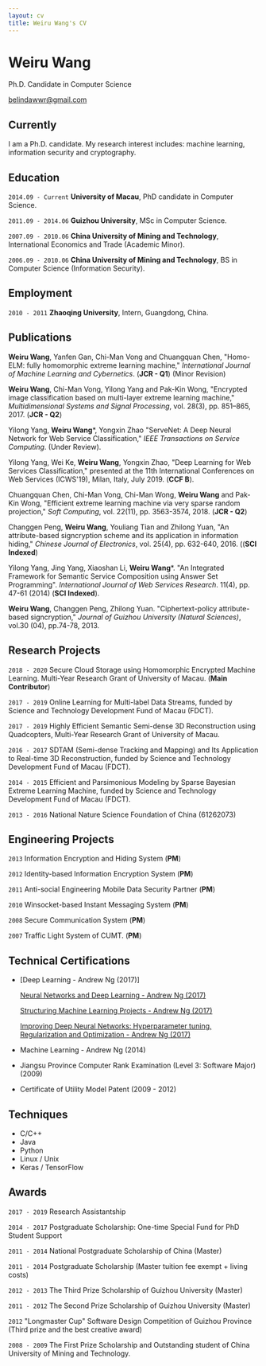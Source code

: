 ```yaml
---
layout: cv
title: Weiru Wang's CV
---
```

# Weiru Wang
Ph.D. Candidate in Computer Science

<div id="webaddress">

<i class="fa fa-envelope"></i> <a href="mailto:yylonly@gmail.com">belindawwr@gmail.com</a>
</div>


## Currently

I am a Ph.D. candidate. My research interest includes: machine learning, information security and cryptography.


## Education

`2014.09 - Current` **University of Macau**, PhD candidate in Computer Science.

`2011.09 - 2014.06` **Guizhou University**, MSc in Computer Science.

`2007.09 - 2010.06` **China University of Mining and Technology**,  International Economics and Trade (Academic Minor).

`2006.09 - 2010.06` **China University of Mining and Technology**, BS in Computer Science (Information Security).


## Employment

`2010 - 2011` **Zhaoqing University**, Intern, Guangdong, China.


## Publications

**Weiru Wang**, Yanfen Gan, Chi-Man Vong and Chuangquan Chen, "Homo-ELM: fully homomorphic extreme learning machine," *International Journal of Machine Learning and Cybernetics*. (**JCR - Q1**) (Minor Revision)

**Weiru Wang**, Chi-Man Vong, Yilong Yang and Pak-Kin Wong, "Encrypted image classification based on multi-layer extreme learning machine," *Multidimensional Systems and Signal Processing*, vol. 28(3), pp. 851–865, 2017. (**JCR - Q2**)

Yilong Yang, **Weiru Wang***, Yongxin Zhao "ServeNet: A Deep Neural Network for Web Service Classification,"
*IEEE Transactions on Service Computing*. (Under Review).

Yilong Yang, Wei Ke, **Weiru Wang**, Yongxin Zhao, "Deep Learning for Web Services Classification," presented at the 11th International Conferences on Web Services (ICWS'19), Milan, Italy, July 2019. (**CCF B**).


Chuangquan Chen, Chi-Man Vong, Chi-Man Wong, **Weiru Wang** and Pak-Kin Wong, "Efficient extreme learning machine via very sparse random projection," *Soft Computing*, vol. 22(11), pp. 3563-3574, 2018. (**JCR - Q2**)

Changgen Peng, **Weiru Wang**, Youliang Tian and Zhilong Yuan, "An attribute-based signcryption scheme and its application in information hiding," *Chinese Journal of Electronics*, vol. 25(4), pp. 632-640, 2016. ((**SCI Indexed**)

Yilong Yang, Jing Yang, Xiaoshan Li, **Weiru Wang***. "An Integrated Framework for Semantic Service Composition using Answer Set Programming".
*International Journal of Web Services Research*. 11(4), pp. 47-61 (2014) (**SCI Indexed**).

**Weiru Wang**, Changgen Peng, Zhilong Yuan. "Ciphertext-policy attribute-based signcryption," *Journal of Guizhou University (Natural Sciences)*, vol.30 (04), pp.74-78, 2013.


## Research Projects

`2018 - 2020`     Secure Cloud Storage using Homomorphic Encrypted Machine Learning. Multi-Year Research Grant of University of Macau. (**Main Contributor**)

`2017 - 2019`     Online Learning for Multi-label Data Streams, funded by Science and Technology Development Fund of Macau (FDCT).

`2017 - 2019`     Highly Efficient Semantic Semi-dense 3D Reconstruction using Quadcopters, Multi-Year Research Grant of University of Macau.

`2016 - 2017`     SDTAM (Semi-dense Tracking and Mapping) and Its Application to Real-time 3D Reconstruction, funded by Science and Technology Development Fund of Macau (FDCT).

`2014 - 2015`     Efficient and Parsimonious Modeling by Sparse Bayesian Extreme Learning Machine, funded by Science and Technology Development Fund of Macau (FDCT).

`2013 - 2016`     National Nature Science Foundation of China (61262073)



## Engineering Projects

`2013` Information Encryption and Hiding System (**PM**)

`2012` Identity-based Information Encryption System (**PM**)

`2011` Anti-social Engineering Mobile Data Security Partner  (**PM**)

`2010` Winsocket-based Instant Messaging System (**PM**)

`2008` Secure Communication System (**PM**)

`2007` Traffic Light System of CUMT. (**PM**)

## Technical Certifications

* [Deep Learning - Andrew Ng (2017)]

  [Neural Networks and Deep Learning - Andrew Ng (2017)](https://www.coursera.org/account/accomplishments/certificate/RJWFH6XE9ZLT)

  [Structuring Machine Learning Projects - Andrew Ng (2017)](https://www.coursera.org/account/accomplishments/verify/SH3S7DAQA8N3)

  [Improving Deep Neural Networks: Hyperparameter tuning, Regularization and Optimization  - Andrew Ng (2017)](https://www.coursera.org/account/accomplishments/certificate/LEJ7D5QTJ86R)


* Machine Learning - Andrew Ng (2014)


* Jiangsu Province Computer Rank Examination (Level 3: Software Major) (2009)

* Certificate of Utility Model Patent (2009 - 2012)



## Techniques

* C/C++
* Java
* Python
* Linux / Unix
* Keras / TensorFlow

## Awards

`2017 - 2019` Research Assistantship

`2014 - 2017` Postgraduate Scholarship: One-time Special Fund for PhD Student Support

`2011 - 2014` National Postgraduate Scholarship of China (Master)

`2011 - 2014` Postgraduate Scholarship (Master tuition fee exempt + living costs)

`2012 - 2013` The Third Prize Scholarship of Guizhou University (Master)

`2011 - 2012` The Second Prize Scholarship of Guizhou University (Master)

`2012`  "Longmaster Cup" Software Design Competition of Guizhou Province (Third prize and the best creative award)

`2008 - 2009` The First Prize Scholarship and Outstanding student of China University of Mining and Technology.
